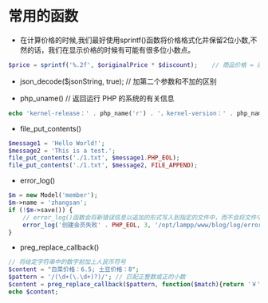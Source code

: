 # 常用的函数

* 在计算价格的时候,我们最好使用sprintf()函数将价格格式化并保留2位小数,不然的话，我们在显示价格的时候有可能有很多位小数点。
```php
$price = sprintf('%.2f', $originalPrice * $discount);    // 商品价格 = 原价 * 折扣
```

* json_decode($jsonString, true);  // 加第二个参数和不加的区别

* php_uname()  //  返回运行 PHP 的系统的有关信息
```php
echo 'kernel-release：' . php_name('r') . '，kernel-version：' . php_name('v');
```

* file_put_contents()
```php
$message1 = 'Hello World!';
$message2 = 'This is a test.';
file_put_contents('./1.txt', $message1.PHP_EOL);
file_put_contents('./1.txt', $message2, FILE_APPEND);
```

* error_log()
```php
$m = new Model('member');
$m->name = 'zhangsan';
if (!$m->save()) {
    // error_log()函数会将新错误信息以追加的形式写入到指定的文件中，而不会将文件中原有的数据覆盖
    error_log('创建会员失败' . PHP_EOL, 3, '/opt/lampp/www/blog/log/error.log');
}
```

* preg_replace_callback()
```php
// 将给定字符串中的数字前加上人民币符号
$content = "白菜价格：6.5; 土豆价格：8";
$pattern = '/(\d+(\.\d+)?)/'; // 匹配正整数或正的小数
$content = preg_replace_callback($pattern, function($match){return '￥'.$match[0];}, $content);
echo $content;
```
